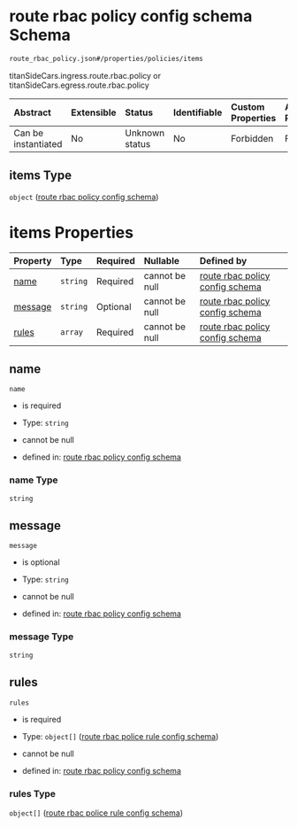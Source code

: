 # route rbac policy config schema Schema

```txt
route_rbac_policy.json#/properties/policies/items
```

titanSideCars.ingress.route.rbac.policy or titanSideCars.egress.route.rbac.policy

| Abstract            | Extensible | Status         | Identifiable | Custom Properties | Additional Properties | Access Restrictions | Defined In                                                          |
| :------------------ | :--------- | :------------- | :----------- | :---------------- | :-------------------- | :------------------ | :------------------------------------------------------------------ |
| Can be instantiated | No         | Unknown status | No           | Forbidden         | Forbidden             | none                | [route\_rbac.json\*](../out/route_rbac.json "open original schema") |

## items Type

`object` ([route rbac policy config schema](route_rbac-properties-list-of-rbac-policy-route-rbac-policy-config-schema.md))

# items Properties

| Property            | Type     | Required | Nullable       | Defined by                                                                                                                             |
| :------------------ | :------- | :------- | :------------- | :------------------------------------------------------------------------------------------------------------------------------------- |
| [name](#name)       | `string` | Required | cannot be null | [route rbac policy config schema](route_rbac_policy-properties-name.md "route_rbac_policy.json#/properties/name")                      |
| [message](#message) | `string` | Optional | cannot be null | [route rbac policy config schema](route_rbac_policy-properties-message.md "route_rbac_policy.json#/properties/message")                |
| [rules](#rules)     | `array`  | Required | cannot be null | [route rbac policy config schema](route_rbac_policy-properties-list-of-rbac-policy-rule.md "route_rbac_policy.json#/properties/rules") |

## name



`name`

* is required

* Type: `string`

* cannot be null

* defined in: [route rbac policy config schema](route_rbac_policy-properties-name.md "route_rbac_policy.json#/properties/name")

### name Type

`string`

## message



`message`

* is optional

* Type: `string`

* cannot be null

* defined in: [route rbac policy config schema](route_rbac_policy-properties-message.md "route_rbac_policy.json#/properties/message")

### message Type

`string`

## rules



`rules`

* is required

* Type: `object[]` ([route rbac police rule config schema](route_rbac_policy-properties-list-of-rbac-policy-rule-route-rbac-police-rule-config-schema.md))

* cannot be null

* defined in: [route rbac policy config schema](route_rbac_policy-properties-list-of-rbac-policy-rule.md "route_rbac_policy.json#/properties/rules")

### rules Type

`object[]` ([route rbac police rule config schema](route_rbac_policy-properties-list-of-rbac-policy-rule-route-rbac-police-rule-config-schema.md))
